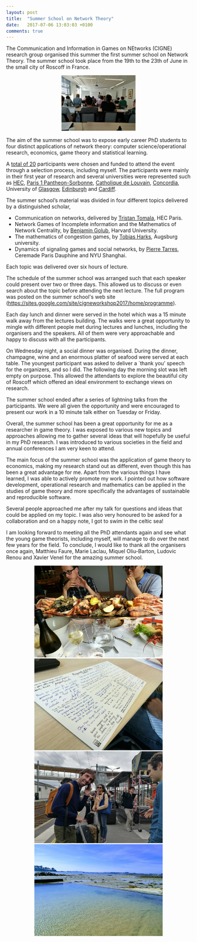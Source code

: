 ```yaml
---
layout: post
title:  "Summer School on Network Theory"
date:   2017-07-06 13:03:03 +0100
comments: true
---
```


The Communication and Information in Games on NEtworks (CIGNE) research group organised
this summer the first summer school on Network Theory. The summer school took place from
the 19th to the 23th of June in the small city of Roscoff in France.

<p align="center">
  <img src="/assets/images/summer_school_two.jpg" style='height: 30%; width: 40%; object-fit: contain'>
</p>

The aim of the summer school was to expose early career PhD students to
four distinct applications of network theory: computer science/operational
research, economics, game theory and statistical learning.

A [total of 20](https://sites.google.com/site/cigneworkshop2017/home/list-of-participants)
participants were chosen and funded to attend the event
through a selection process, including myself. The participants were mainly
in their first year of research and several universities were represented
such as [HEC](http://www.hec.edu/), [Paris 1 Pantheon-Sorbonne](https://www.univ-paris1.fr/diplomes/psme/presentation/),
[Catholique de Louvain](https://uclouvain.be/fr/index.html),
[Concordia](https://www.concordia.ca/), University of [Glasgow](http://www.gla.ac.uk/),
[Edinburgh](http://www.ed.ac.uk/) and [Cardiff](https://www.cardiff.ac.uk/).

The summer school’s material was divided in four different topics delivered
by a distinguished scholar,

- Communication on networks,  delivered by [Tristan Tomala](http://www.hec.edu/Faculty-Research/Faculty-Directory/TOMALA-Tristan), HEC Paris.
- Network Games of Incomplete information and the Mathematics of Network Centrality, by [Benjamin Golub](http://www.people.fas.harvard.edu/~bgolub/), Harvard University.
- The mathematics of congestion games, by [Tobias Harks](https://www.math.uni-augsburg.de/prof/opt/mitarbeiter/harks/), Augsburg university.
- Dynamics of signaling games and social networks, by [Pierre Tarres](https://www.ceremade.dauphine.fr/~tarres/), Ceremade Paris Dauphine and NYU Shanghai.

Each topic was delivered over six hours of lecture.

The schedule of the summer school was   arranged such   that each speaker
could present over two or three days. This allowed us to discuss or even
search about the topic before attending the next lecture. The full program
was posted on the summer school's web site (<https://sites.google.com/site/cigneworkshop2017/home/programme>).

Each day lunch and dinner were served in the hotel which was a 15 minute
walk away from the lectures building.  The walks were a great opportunity
to mingle with different people met during lectures and lunches, including
the organisers and the speakers. All of them were very approachable and
happy to discuss with all the participants.

On Wednesday night,  a social dinner was organised.  During the dinner,
champagne, wine and an enormous platter of seafood were served at each table.
The youngest participant was asked to deliver a `thank you’ speech for the
organizers, and so I did. The following day the morning slot was left empty
on purpose. This allowed the attendants to explore the beautiful city of
Roscoff which offered an ideal environment to exchange views on research.

The summer school ended after a series of lightning talks from the participants.
We were all given the opportunity and were encouraged to present our work
in a 10 minute talk either on Tuesday or Friday.

Overall, the summer school has been a great opportunity for me as a researcher
in game theory. I was exposed to various new topics and approaches allowing
me to gather several ideas that will hopefully be useful in my PhD research.
I was introduced to various societies in the field and annual conferences
I am very keen to attend.

The main focus of the summer school was the application of game theory to
economics, making my research stand out as different, even though this has
been a great advantage for me. Apart from the various things I have learned,
I was able to actively promote my work. I pointed out how software development,
operational research and mathematics can be applied in the studies of game
theory and more specifically the advantages of sustainable and reproducible
software.

Several people approached me after my talk for questions and ideas that
could be applied on my topic. I was also very honoured to be asked for a
collaboration and on a happy note, I got to swim in the celtic sea!

I am looking forward to meeting all the PhD attendants again and see what
the young game theorists, including myself, will manage to do over the next
few years for the field. To conclude, I would like to thank all the organisers
once again, Matthieu Faure, Marie Laclau, Miquel Oliu-Barton, Ludovic Renou
and Xavier Venel for the amazing summer school.

<div align="center">
 <img src="/assets/images/summer_school_three.jpg" alt="" width="350" height="250" />
 <img src="/assets/images/summer_school_four.jpg" alt=""  width="350" height="250" />
</div>
<div align="center">
 <img src="/assets/images/summer_school_five.jpg" alt="" width="350" height="250" />
 <img src="/assets/images/summer_school_one.jpg" alt=""  width="350" height="250" />
</div>
